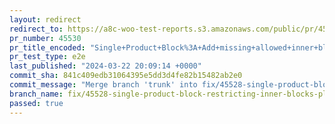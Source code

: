 ```yaml
---
layout: redirect
redirect_to: https://a8c-woo-test-reports.s3.amazonaws.com/public/pr/45530/e2e/index.html
pr_number: 45530
pr_title_encoded: "Single+Product+Block%3A+Add+missing+allowed+inner+blocks+to+fix+nesting+placement+restrictions"
pr_test_type: e2e
last_published: "2024-03-22 20:09:14 +0000"
commit_sha: 841c409edb31064395e5dd3d4fe82b15482ab2e0
commit_message: "Merge branch 'trunk' into fix/45528-single-product-block-restricting-…"
branch_name: fix/45528-single-product-block-restricting-inner-blocks-placement
passed: true
---
```

